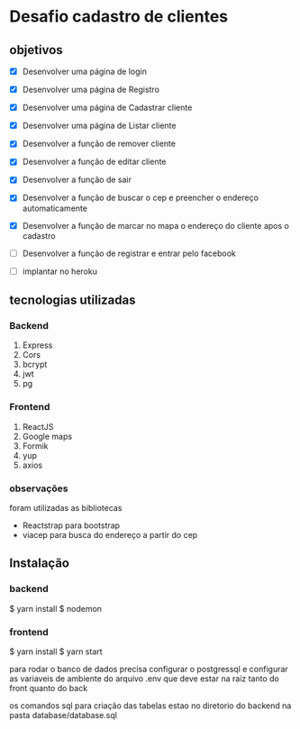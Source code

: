 # Desafio cadastro de clientes

## objetivos

- [X] Desenvolver uma página de login
- [X] Desenvolver uma página de Registro
- [X] Desenvolver uma página de Cadastrar cliente
- [X] Desenvolver uma página de Listar cliente
- [X] Desenvolver a função de remover cliente
- [X] Desenvolver a função de editar cliente
- [X] Desenvolver a função de sair
- [X] Desenvolver a função de buscar o cep e preencher o endereço automaticamente
- [X] Desenvolver a função de marcar no mapa o endereço do cliente apos o cadastro
- [ ] Desenvolver a função de registrar e entrar pelo facebook
- [ ] implantar no heroku


## tecnologias utilizadas

### Backend

1. Express
2. Cors
3. bcrypt
4. jwt
5. pg


### Frontend

1. ReactJS
2. Google maps
3. Formik
4. yup
5. axios

### observações
foram utilizadas as bibliotecas
- Reactstrap para bootstrap
- viacep para busca do endereço a partir do cep

## Instalação

### backend

$ yarn install 
$ nodemon


### frontend

$ yarn install
$ yarn start


para rodar o banco de dados precisa configurar o postgressql
e configurar as variaveis de ambiente do arquivo .env que deve estar na raiz tanto do front quanto do back

os comandos sql para criação das tabelas estao no diretorio do backend na pasta database/database.sql
